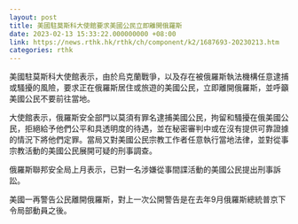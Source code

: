 ```yaml
---
layout: post
title: 美國駐莫斯科大使館要求美國公民立即離開俄羅斯
date: 2023-02-13 15:33:22.000000000 +08:00
link: https://news.rthk.hk/rthk/ch/component/k2/1687693-20230213.htm
categories: rthk
---
```


美國駐莫斯科大使館表示，由於烏克蘭戰爭，以及存在被俄羅斯執法機構任意逮捕或騷擾的風險，要求正在俄羅斯居住或旅遊的美國公民，立即離開俄羅斯，並呼籲美國公民不要前往當地。

大使館表示，俄羅斯安全部門以莫須有罪名逮捕美國公民，拘留和騷擾在俄美國公民，拒絕給予他們公平和具透明度的待遇，並在秘密審判中或在沒有提供可靠證據的情況下將他們定罪。當局又對美國公民宗教工作者任意執行當地法律，並對從事宗教活動的美國公民展開可疑的刑事調查。

俄羅斯聯邦安全局上月表示，已對一名涉嫌從事間諜活動的美國公民提出刑事訴訟。

美國一再警告公民離開俄羅斯，對上一次公開警告是在去年9月俄羅斯總統普京下令局部動員之後。
